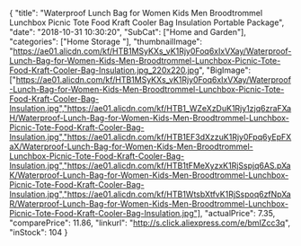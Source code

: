 {
	"title": "Waterproof Lunch Bag for Women Kids Men Broodtrommel Lunchbox Picnic Tote Food Kraft Cooler Bag Insulation Portable Package",
	"date": "2018-10-31 10:30:20",
	"SubCat": ["Home and Garden"],
	"categories": ["Home Storage "],
	"thumbnailImage": "https://ae01.alicdn.com/kf/HTB1MSyKXs_vK1Rjy0Foq6xIxVXay/Waterproof-Lunch-Bag-for-Women-Kids-Men-Broodtrommel-Lunchbox-Picnic-Tote-Food-Kraft-Cooler-Bag-Insulation.jpg_220x220.jpg",
	"BigImage": ["https://ae01.alicdn.com/kf/HTB1MSyKXs_vK1Rjy0Foq6xIxVXay/Waterproof-Lunch-Bag-for-Women-Kids-Men-Broodtrommel-Lunchbox-Picnic-Tote-Food-Kraft-Cooler-Bag-Insulation.jpg","https://ae01.alicdn.com/kf/HTB1_WZeXzDuK1Rjy1zjq6zraFXaH/Waterproof-Lunch-Bag-for-Women-Kids-Men-Broodtrommel-Lunchbox-Picnic-Tote-Food-Kraft-Cooler-Bag-Insulation.jpg","https://ae01.alicdn.com/kf/HTB1EF3dXzzuK1Rjy0Fpq6yEpFXaX/Waterproof-Lunch-Bag-for-Women-Kids-Men-Broodtrommel-Lunchbox-Picnic-Tote-Food-Kraft-Cooler-Bag-Insulation.jpg","https://ae01.alicdn.com/kf/HTB1tFMeXyzxK1RjSspjq6AS.pXaK/Waterproof-Lunch-Bag-for-Women-Kids-Men-Broodtrommel-Lunchbox-Picnic-Tote-Food-Kraft-Cooler-Bag-Insulation.jpg","https://ae01.alicdn.com/kf/HTB1WtsbXtfvK1RjSspoq6zfNpXaR/Waterproof-Lunch-Bag-for-Women-Kids-Men-Broodtrommel-Lunchbox-Picnic-Tote-Food-Kraft-Cooler-Bag-Insulation.jpg"],
	"actualPrice": 7.35,
	"comparePrice": 11.86,
	"linkurl": "http://s.click.aliexpress.com/e/bmIZcc3q",
	"inStock": 104
}
